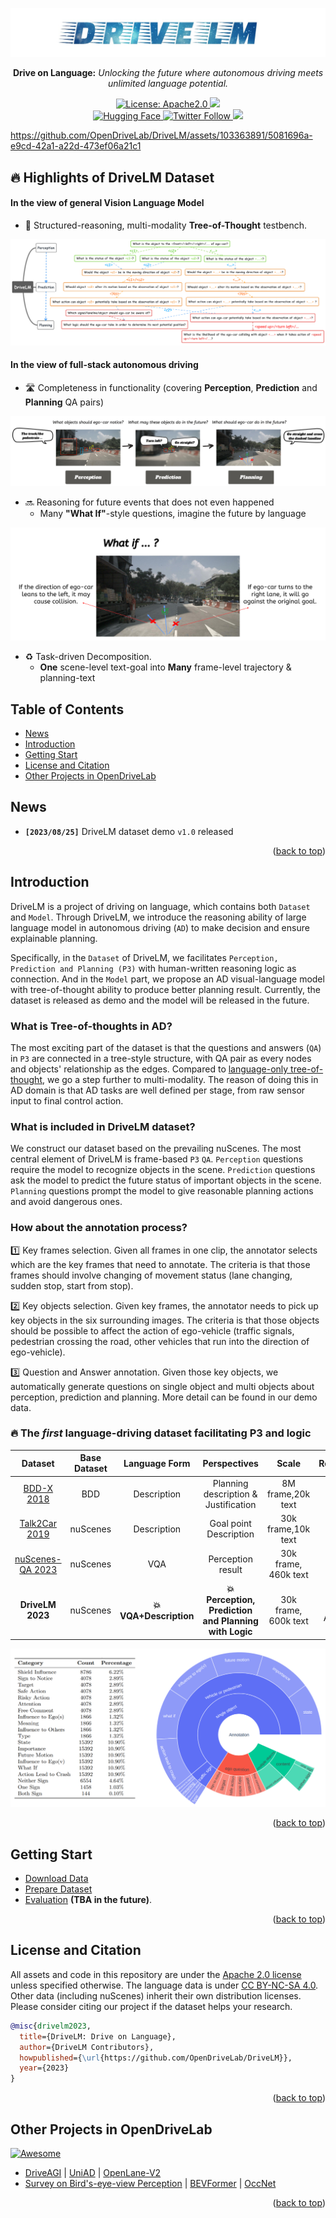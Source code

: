 <div id="top" align="center">

<p align="center">
  <img src="assets/Title_DriveLM.jpg">
</p>
    

**Drive on Language:** *Unlocking the future where autonomous driving meets unlimited language potential.*

<a href="#license-and-citation">
  <img alt="License: Apache2.0" src="https://img.shields.io/badge/license-Apache%202.0-blue.svg"/>
</a>

<a href="#getting-start">
  <img src="https://img.shields.io/badge/Latest%20release-v1.0-yellow"/>
</a>

</div>

<div id="top" align="center">
<a href="https://huggingface.co/datasets/OpenDrive/DriveLM" target="_blank">
    <img alt="Hugging Face" src="https://img.shields.io/badge/%F0%9F%A4%97%20Hugging%20Face-DriveLM-ffc107?color=ffc107&logoColor=white" />
  </a>
<a href="https://twitter.com/OpenDriveLab" target="_blank">
    <img alt="Twitter Follow" src="https://img.shields.io/twitter/follow/OpenDriveLab?style=social&color=brightgreen&logo=twitter" />
  </a>
<a href="https://opendrivelab.com" target="_blank">
<img src="https://img.shields.io/badge/contact%40opendrivelab.com-white?style=social&logo=gmail">
  </a>

</div>


<div id="top" align="center">
<p align="center">
 
</p>
</div>



https://github.com/OpenDriveLab/DriveLM/assets/103363891/5081696a-e9cd-42a1-a22d-473ef06a21c1



## 🔥 Highlights of DriveLM Dataset

#### In the view of general Vision Language Model
- 🌳 Structured-reasoning, multi-modality **Tree-of-Thought** testbench.


<div id="top" align="center">
<p align="center">
  <img src="assets/tree.png">
</p>
</div>

 
#### In the view of full-stack autonomous driving
- 🛣 Completeness in functionality (covering **Perception**, **Prediction** and **Planning** QA pairs)


<p align="center">
  <img src="assets/point_1.png">
</p>


- 🔜 Reasoning for future events that does not even happened
  - Many **"What If"**-style questions, imagine the future by language
 

<p align="center">
  <img src="assets/point_2.png">
</p>

- ♻ Task-driven Decomposition.
  - **One** scene-level text-goal into **Many** frame-level trajectory & planning-text



## Table of Contents
- [News](#news)
- [Introduction](#introduction)
- [Getting Start](#getting-start)
- [License and Citation](#license-and-citation)
- [Other Projects in OpenDriveLab](#Other-Projects-in-OpenDriveLab)

## News

- **`[2023/08/25]`** DriveLM dataset demo `v1.0` released


<p align="right">(<a href="#top">back to top</a>)</p>

## Introduction

DriveLM is a project of driving on language, which contains both `Dataset` and `Model`. Through DriveLM, we introduce the reasoning ability of large language model in autonomous driving (`AD`) to make decision and ensure explainable planning.

Specifically, in the `Dataset` of DriveLM, we facilitates `Perception, Prediction and Planning (P3)` with human-written reasoning logic as connection. And in the `Model` part, we propose an AD visual-language model with tree-of-thought ability to produce better planning result. Currently, the dataset is released as demo and the model will be released in the future.


### What is Tree-of-thoughts in AD?
The most exciting part of the dataset is that the questions and answers (`QA`) in `P3` are connected in a tree-style structure, with QA pair as every nodes and objects' relationship as the edges. Compared to [language-only tree-of-thought](https://github.com/princeton-nlp/tree-of-thought-llm), we go a step further to multi-modality. The reason of doing this in AD domain is that AD tasks are well defined per stage, from raw sensor input to final control action.

### What is included in DriveLM dataset?
We construct our dataset based on the prevailing nuScenes. The most central element of DriveLM is frame-based `P3` `QA`. `Perception` questions require the model to recognize objects in the scene. `Prediction` questions ask the model to predict the future status of important objects in the scene. `Planning` questions prompt the model to give reasonable planning actions and avoid dangerous ones.


### How about the annotation process?

1️⃣ Key frames selection. Given all frames in one clip, the annotator selects which are the key frames that need to annotate. The criteria is that those frames should involve changing of movement status (lane changing, sudden stop, start from stop).


2️⃣ Key objects selection. Given key frames, the annotator needs to pick up key objects in the six surrounding images. The criteria is that those objects should be possible to affect the action of ego-vehicle (traffic signals, pedestrian crossing the road, other vehicles that run into the direction of ego-vehicle).

3️⃣ Question and Answer annotation. Given those key objects, we automatically generate questions on single object and multi objects about perception, prediction and planning. More detail can be found in our demo data.

### :fire:  The *first* language-driving dataset facilitating P3 and logic

<center>
  
|  Dataset  | Base Dataset |      Language Form    |   Perspectives | Scale      |  Release?|
|:---------:|:-------------:|:-------------:|:------:|:--------------------------------------------:|:----------:|
| [BDD-X 2018](https://github.com/JinkyuKimUCB/explainable-deep-driving)  |  BDD  | Description | Planning description & Justification    | 8M frame,20k text   |**:heavy_check_mark:**|
| [Talk2Car 2019](https://github.com/talk2car/Talk2Car)   |      nuScenes    | Description |  Goal point Description | 30k frame,10k text | **:heavy_check_mark:**|
| [nuScenes-QA 2023](https://arxiv.org/abs/2305.14836)   |   nuScenes  | VQA |  Perception result     | 30k frame, 460k text| :x:|
| **DriveLM 2023** | nuScenes| **:boom: VQA+Description** | **:boom:Perception, Prediction and Planning with Logic** | 30k frame, 600k text|**:heavy_check_mark:** Mid August|

</center>

<p align="center">
  <img src="assets/stats.png">
</p>


<p align="right">(<a href="#top">back to top</a>)</p>


## Getting Start
- [Download Data](/docs/getting_started.md#download-data)
- [Prepare Dataset](/docs/getting_started.md#prepare-dataset)
- [Evaluation](/docs/getting_started.md#evaluation) **(TBA in the future)**.

<p align="right">(<a href="#top">back to top</a>)</p>


## License and Citation
All assets and code in this repository are under the [Apache 2.0 license](./LICENSE) unless specified otherwise. The language data is under [CC BY-NC-SA 4.0](https://creativecommons.org/licenses/by-nc-sa/4.0/). Other data (including nuScenes) inherit their own distribution licenses. Please consider citing our project if the dataset helps your research.

```BibTeX
@misc{drivelm2023,
  title={DriveLM: Drive on Language},
  author={DriveLM Contributors},
  howpublished={\url{https://github.com/OpenDriveLab/DriveLM}},
  year={2023}
}
```

<p align="right">(<a href="#top">back to top</a>)</p>

## Other Projects in OpenDriveLab
[![Awesome](https://awesome.re/badge.svg)](https://awesome.re)
- [DriveAGI](https://github.com/OpenDriveLab/DriveAGI) | [UniAD](https://github.com/OpenDriveLab/UniAD) | [OpenLane-V2](https://github.com/OpenDriveLab/OpenLane-V2)
- [Survey on Bird's-eye-view Perception](https://github.com/OpenDriveLab/BEVPerception-Survey-Recipe) | [BEVFormer](https://github.com/fundamentalvision/BEVFormer) | [OccNet](https://github.com/OpenDriveLab/OccNet)


<p align="right">(<a href="#top">back to top</a>)</p>
